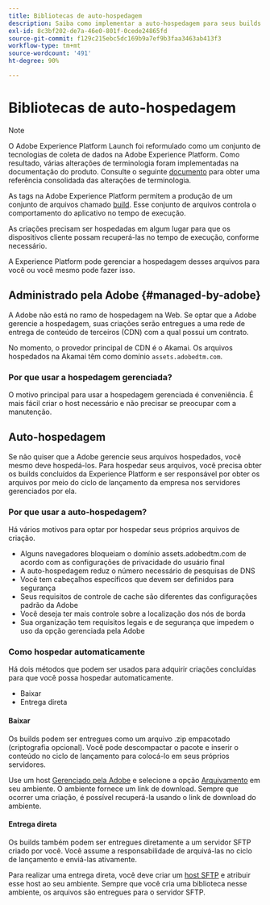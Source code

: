 ```yaml
---
title: Bibliotecas de auto-hospedagem
description: Saiba como implementar a auto-hospedagem para seus builds de biblioteca de tags na Adobe Experience Platform.
exl-id: 8c3bf202-de7a-46e0-801f-0cede24865fd
source-git-commit: f129c215ebc5dc169b9a7ef9b3faa3463ab413f3
workflow-type: tm+mt
source-wordcount: '491'
ht-degree: 90%

---
```


# Bibliotecas de auto-hospedagem

>[!NOTE]
>
>O Adobe Experience Platform Launch foi reformulado como um conjunto de tecnologias de coleta de dados na Adobe Experience Platform. Como resultado, várias alterações de terminologia foram implementadas na documentação do produto. Consulte o seguinte [documento](../../../term-updates.md) para obter uma referência consolidada das alterações de terminologia.

As tags na Adobe Experience Platform permitem a produção de um conjunto de arquivos chamado [build](../builds.md). Esse conjunto de arquivos controla o comportamento do aplicativo no tempo de execução.

As criações precisam ser hospedadas em algum lugar para que os dispositivos cliente possam recuperá-las no tempo de execução, conforme necessário.

A Experience Platform pode gerenciar a hospedagem desses arquivos para você ou você mesmo pode fazer isso.

## Administrado pela Adobe {#managed-by-adobe}

A Adobe não está no ramo de hospedagem na Web. Se optar que a Adobe gerencie a hospedagem, suas criações serão entregues a uma rede de entrega de conteúdo de terceiros (CDN) com a qual possui um contrato.

No momento, o provedor principal de CDN é o Akamai. Os arquivos hospedados na Akamai têm como domínio `assets.adobedtm.com`. 

### Por que usar a hospedagem gerenciada?

O motivo principal para usar a hospedagem gerenciada é conveniência. É mais fácil criar o host necessário e não precisar se preocupar com a manutenção.

## Auto-hospedagem

Se não quiser que a Adobe gerencie seus arquivos hospedados, você mesmo deve hospedá-los. Para hospedar seus arquivos, você precisa obter os builds concluídos da Experience Platform e ser responsável por obter os arquivos por meio do ciclo de lançamento da empresa nos servidores gerenciados por ela.

### Por que usar a auto-hospedagem?

Há vários motivos para optar por hospedar seus próprios arquivos de criação.

* Alguns navegadores bloqueiam o domínio assets.adobedtm.com de acordo com as configurações de privacidade do usuário final
* A auto-hospedagem reduz o número necessário de pesquisas de DNS
* Você tem cabeçalhos específicos que devem ser definidos para segurança
* Seus requisitos de controle de cache são diferentes das configurações padrão da Adobe
* Você deseja ter mais controle sobre a localização dos nós de borda
* Sua organização tem requisitos legais e de segurança que impedem o uso da opção gerenciada pela Adobe

### Como hospedar automaticamente

Há dois métodos que podem ser usados para adquirir criações concluídas para que você possa hospedar automaticamente.

* Baixar
* Entrega direta

#### Baixar

Os builds podem ser entregues como um arquivo .zip empacotado (criptografia opcional). Você pode descompactar o pacote e inserir o conteúdo no ciclo de lançamento para colocá-lo em seus próprios servidores.

Use um host [Gerenciado pela Adobe](self-hosting-libraries.md) e selecione a opção [Arquivamento](../environments.md) em seu ambiente. O ambiente fornece um link de download. Sempre que ocorrer uma criação, é possível recuperá-la usando o link de download do ambiente.

#### Entrega direta

Os builds também podem ser entregues diretamente a um servidor SFTP criado por você. Você assume a responsabilidade de arquivá-las no ciclo de lançamento e enviá-las ativamente.

Para realizar uma entrega direta, você deve criar um [host SFTP](sftp-host.md) e atribuir esse host ao seu ambiente. Sempre que você cria uma biblioteca nesse ambiente, os arquivos são entregues para o servidor SFTP.
